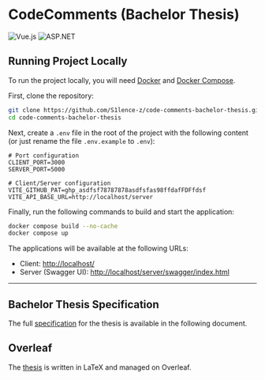 # CodeComments (Bachelor Thesis)

![Vue.js](https://img.shields.io/badge/vuejs-%2335495e.svg?style=for-the-badge&logo=vuedotjs&logoColor=%234FC08D)
![ASP.NET](https://img.shields.io/badge/ASP.NET-5C2D91?style=for-the-badge&logo=.net&logoColor=white)

## Running Project Locally

To run the project locally, you will need [Docker](https://www.docker.com/products/docker-desktop/) and [Docker Compose](https://docs.docker.com/compose/).

First, clone the repository:

```bash
git clone https://github.com/S1lence-z/code-comments-bachelor-thesis.git
cd code-comments-bachelor-thesis
```

Next, create a `.env` file in the root of the project with the following content (or just rename the file `.env.example` to `.env`):

```env
# Port configuration
CLIENT_PORT=3000
SERVER_PORT=5000

# Client/Server configuration
VITE_GITHUB_PAT=ghp_asdfsf78787878asdfsfas98ffdafFDFfdsf
VITE_API_BASE_URL=http://localhost/server
```

Finally, run the following commands to build and start the application:

```bash
docker compose build --no-cache
docker compose up
```

The applications will be available at the following URLs:

-   Client: [http://localhost/](http://localhost/)
-   Server (Swagger UI): [http://localhost/server/swagger/index.html](http://localhost/server/swagger/index.html)

---

## Bachelor Thesis Specification

The full [specification](./docs/Specification.md) for the thesis is available in the following document.

## Overleaf

The [thesis](https://www.overleaf.com/project/679d4155c4e6d540df8ca774) is written in LaTeX and managed on Overleaf.
